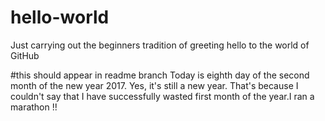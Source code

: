 # hello-world
Just carrying out the beginners tradition of greeting hello to the world of GitHub

#this should appear in readme branch
Today is eighth day of the second month of the new year 2017. Yes, it's still a new year. That's because I couldn't say that I have successfully wasted first month of the year.I ran a marathon !!
